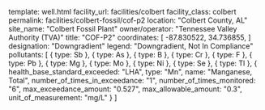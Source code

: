 template: well.html
facility_url: facilities/colbert
facility_class: colbert
permalink: facilities/colbert-fossil/cof-p2
location: "Colbert County, AL"
site_name: "Colbert Fossil Plant"
owner/operator: "Tennessee Valley Authority (TVA)"
title: "COF-P2"
coordinates: [
    -87.830522,
    34.736855,
]
designation: "Downgradient"
legend: "Downgradient, Not In Compliance"
pollutants: [
  {
    type: Sb
  },
  {
    type: As
  },
  {
    type: B
  },
  {
    type: Cr
  },
  {
    type: F
  },
  {
    type: Pb
  },
  {
    type: Mg
  },
  {
    type: Mo
  },
  {
    type: Ni
  },
  {
    type: Se
  },
  {
    type: Tl
  },
  {
    health_base_standard_exceeded: "LHA",
    type: "Mn",
    name: "Manganese, Total",
    number_of_times_in_exceedance: "1",
    number_of_times_monitored: "6",
    max_exceedance_amount: "0.527",
    max_allowable_amount: "0.3",
    unit_of_measurement: "mg/L"
  }
]
    